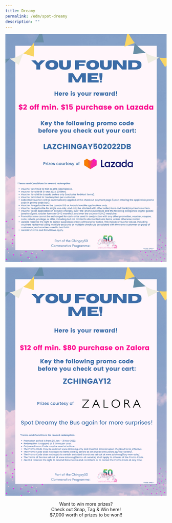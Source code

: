 ```yaml
---
title: Dreamy
permalink: /edm/spot-dreamy
description: ""
---
```

![spot dreamy](/images/EDM/spot-dreamy.jpg)

![Zalora](/images/EDM/Zalora.png)
<div style="width:100%;text-align:center;">
Want to win more prizes?<br>
Check out Snap, Tag & Win here!<br>
$7,000 worth of prizes to be won!!
</div>